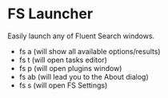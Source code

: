 # FS Launcher

Easily launch any of Fluent Search windows.

- fs a (will show all available options/results)
- fs t (will open tasks editor)
- fs p (will open plugins window)
- fs ab (will lead you to the About dialog)
- fs s (will open FS Settings)
